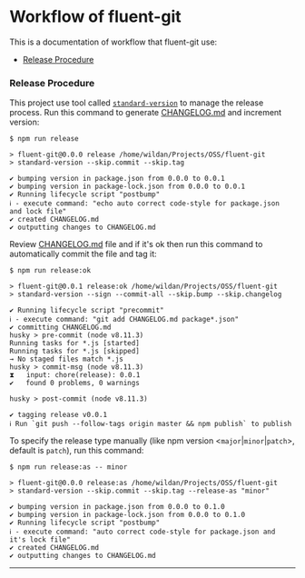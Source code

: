# Workflow of fluent-git

This is a documentation of workflow that fluent-git use:

- [Release Procedure](#release)

### <a name="release"></a> Release Procedure

This project use tool called [`standard-version`][] to manage the release process. Run this command to generate [CHANGELOG.md][] and increment version:

```console
$ npm run release

> fluent-git@0.0.0 release /home/wildan/Projects/OSS/fluent-git
> standard-version --skip.commit --skip.tag

✔ bumping version in package.json from 0.0.0 to 0.0.1
✔ bumping version in package-lock.json from 0.0.0 to 0.0.1
✔ Running lifecycle script "postbump"
ℹ - execute command: "echo auto correct code-style for package.json and lock file"
✔ created CHANGELOG.md
✔ outputting changes to CHANGELOG.md
```

Review [CHANGELOG.md](./CHANGELOG.md) file and if it's ok then run this command to automatically commit the file and tag it:

```console
$ npm run release:ok

> fluent-git@0.0.1 release:ok /home/wildan/Projects/OSS/fluent-git
> standard-version --sign --commit-all --skip.bump --skip.changelog

✔ Running lifecycle script "precommit"
ℹ - execute command: "git add CHANGELOG.md package*.json"
✔ committing CHANGELOG.md
husky > pre-commit (node v8.11.3)
Running tasks for *.js [started]
Running tasks for *.js [skipped]
→ No staged files match *.js
husky > commit-msg (node v8.11.3)
⧗   input: chore(release): 0.0.1
✔   found 0 problems, 0 warnings

husky > post-commit (node v8.11.3)

✔ tagging release v0.0.1
ℹ Run `git push --follow-tags origin master && npm publish` to publish
```

To specify the release type manually (like npm version <`major`|`minor`|`patch`>, default is `patch`), run this command:

```console
$ npm run release:as -- minor

> fluent-git@0.0.0 release:as /home/wildan/Projects/OSS/fluent-git
> standard-version --skip.commit --skip.tag --release-as "minor"

✔ bumping version in package.json from 0.0.0 to 0.1.0
✔ bumping version in package-lock.json from 0.0.0 to 0.1.0
✔ Running lifecycle script "postbump"
ℹ - execute command: "auto correct code-style for package.json and it's lock file"
✔ created CHANGELOG.md
✔ outputting changes to CHANGELOG.md
```

---

[changelog.md]: ./CHANGELOG.md
[`standard-version`]: https://github.com/conventional-changelog/standard-version
